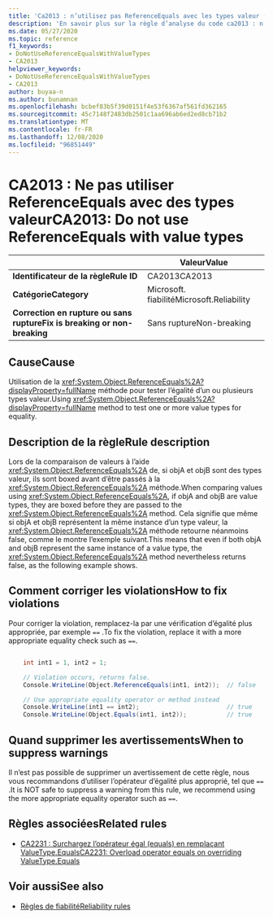 ```yaml
---
title: 'Ca2013 : n’utilisez pas ReferenceEquals avec les types valeur (analyse du code)'
description: 'En savoir plus sur la règle d’analyse du code ca2013 : n’utilisez pas ReferenceEquals avec les types valeur'
ms.date: 05/27/2020
ms.topic: reference
f1_keywords:
- DoNotUseReferenceEqualsWithValueTypes
- CA2013
helpviewer_keywords:
- DoNotUseReferenceEqualsWithValueTypes
- CA2013
author: buyaa-n
ms.author: bunamnan
ms.openlocfilehash: bcbef83b5f39d0151f4e53f6367af561fd362165
ms.sourcegitcommit: 45c7148f2483db2501c1aa696ab6ed2ed8cb71b2
ms.translationtype: MT
ms.contentlocale: fr-FR
ms.lasthandoff: 12/08/2020
ms.locfileid: "96851449"
---
```

# <a name="ca2013-do-not-use-referenceequals-with-value-types"></a><span data-ttu-id="a6f65-103">CA2013 : Ne pas utiliser ReferenceEquals avec des types valeur</span><span class="sxs-lookup"><span data-stu-id="a6f65-103">CA2013: Do not use ReferenceEquals with value types</span></span>

| | <span data-ttu-id="a6f65-104">Valeur</span><span class="sxs-lookup"><span data-stu-id="a6f65-104">Value</span></span> |
|-|-|
| <span data-ttu-id="a6f65-105">**Identificateur de la règle**</span><span class="sxs-lookup"><span data-stu-id="a6f65-105">**Rule ID**</span></span> |<span data-ttu-id="a6f65-106">CA2013</span><span class="sxs-lookup"><span data-stu-id="a6f65-106">CA2013</span></span>|
| <span data-ttu-id="a6f65-107">**Catégorie**</span><span class="sxs-lookup"><span data-stu-id="a6f65-107">**Category**</span></span> |<span data-ttu-id="a6f65-108">Microsoft. fiabilité</span><span class="sxs-lookup"><span data-stu-id="a6f65-108">Microsoft.Reliability</span></span>|
| <span data-ttu-id="a6f65-109">**Correction en rupture ou sans rupture**</span><span class="sxs-lookup"><span data-stu-id="a6f65-109">**Fix is breaking or non-breaking**</span></span> |<span data-ttu-id="a6f65-110">Sans rupture</span><span class="sxs-lookup"><span data-stu-id="a6f65-110">Non-breaking</span></span>|

## <a name="cause"></a><span data-ttu-id="a6f65-111">Cause</span><span class="sxs-lookup"><span data-stu-id="a6f65-111">Cause</span></span>

<span data-ttu-id="a6f65-112">Utilisation de la <xref:System.Object.ReferenceEquals%2A?displayProperty=fullName> méthode pour tester l’égalité d’un ou plusieurs types valeur.</span><span class="sxs-lookup"><span data-stu-id="a6f65-112">Using <xref:System.Object.ReferenceEquals%2A?displayProperty=fullName> method to test one or more value types for equality.</span></span>

## <a name="rule-description"></a><span data-ttu-id="a6f65-113">Description de la règle</span><span class="sxs-lookup"><span data-stu-id="a6f65-113">Rule description</span></span>

<span data-ttu-id="a6f65-114">Lors de la comparaison de valeurs à l’aide <xref:System.Object.ReferenceEquals%2A> de, si objA et objB sont des types valeur, ils sont boxed avant d’être passés à la <xref:System.Object.ReferenceEquals%2A> méthode.</span><span class="sxs-lookup"><span data-stu-id="a6f65-114">When comparing values using <xref:System.Object.ReferenceEquals%2A>, if objA and objB are value types, they are boxed before they are passed to the <xref:System.Object.ReferenceEquals%2A> method.</span></span> <span data-ttu-id="a6f65-115">Cela signifie que même si objA et objB représentent la même instance d’un type valeur, la <xref:System.Object.ReferenceEquals%2A> méthode retourne néanmoins false, comme le montre l’exemple suivant.</span><span class="sxs-lookup"><span data-stu-id="a6f65-115">This means that even if both objA and objB represent the same instance of a value type, the <xref:System.Object.ReferenceEquals%2A> method nevertheless returns false, as the following example shows.</span></span>

## <a name="how-to-fix-violations"></a><span data-ttu-id="a6f65-116">Comment corriger les violations</span><span class="sxs-lookup"><span data-stu-id="a6f65-116">How to fix violations</span></span>

<span data-ttu-id="a6f65-117">Pour corriger la violation, remplacez-la par une vérification d’égalité plus appropriée, par exemple `==` .</span><span class="sxs-lookup"><span data-stu-id="a6f65-117">To fix the violation, replace it with a more appropriate equality check such as `==`.</span></span>

```csharp

    int int1 = 1, int2 = 1;

    // Violation occurs, returns false.
    Console.WriteLine(Object.ReferenceEquals(int1, int2));  // false

    // Use appropriate equality operator or method instead
    Console.WriteLine(int1 == int2);                        // true
    Console.WriteLine(Object.Equals(int1, int2));           // true
```

## <a name="when-to-suppress-warnings"></a><span data-ttu-id="a6f65-118">Quand supprimer les avertissements</span><span class="sxs-lookup"><span data-stu-id="a6f65-118">When to suppress warnings</span></span>

<span data-ttu-id="a6f65-119">Il n’est pas possible de supprimer un avertissement de cette règle, nous vous recommandons d’utiliser l’opérateur d’égalité plus approprié, tel que `==` .</span><span class="sxs-lookup"><span data-stu-id="a6f65-119">It is NOT safe to suppress a warning from this rule, we recommend using the more appropriate equality operator such as `==`.</span></span>

## <a name="related-rules"></a><span data-ttu-id="a6f65-120">Règles associées</span><span class="sxs-lookup"><span data-stu-id="a6f65-120">Related rules</span></span>

- [<span data-ttu-id="a6f65-121">CA2231 : Surchargez l’opérateur égal (equals) en remplaçant ValueType.Equals</span><span class="sxs-lookup"><span data-stu-id="a6f65-121">CA2231: Overload operator equals on overriding ValueType.Equals</span></span>](CA2231.md)

## <a name="see-also"></a><span data-ttu-id="a6f65-122">Voir aussi</span><span class="sxs-lookup"><span data-stu-id="a6f65-122">See also</span></span>

- [<span data-ttu-id="a6f65-123">Règles de fiabilité</span><span class="sxs-lookup"><span data-stu-id="a6f65-123">Reliability rules</span></span>](reliability-warnings.md)
